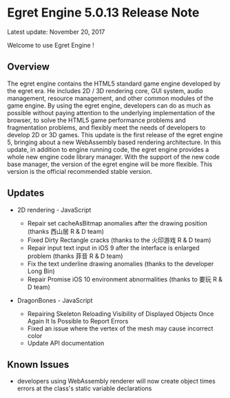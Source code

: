 Egret Engine 5.0.13 Release Note
===============================

Latest update: November 20, 2017


Welcome to use Egret Engine !

## Overview
The egret engine contains the HTML5 standard game engine developed by the egret era. He includes 2D / 3D rendering core, GUI system, audio management, resource management, and other common modules of the game engine.
By using the egret engine, developers can do as much as possible without paying attention to the underlying implementation of the browser, to solve the HTML5 game performance problems and fragmentation problems, and flexibly meet the needs of developers to develop 2D or 3D games.
This update is the first release of the egret engine 5, bringing about a new WebAssembly based rendering architecture.
In this update, in addition to engine running code, the egret engine provides a whole new engine code library manager. With the support of the new code base manager, the version of the egret engine will be more flexible.
This version is the official recommended stable version.

## Updates

* 2D rendering - JavaScript
    * Repair set cacheAsBitmap anomalies after the drawing position (thanks 西山居 R & D team)
    * Fixed Dirty Rectangle cracks (thanks to the 火印游戏 R & D team)
    * Repair input text input in iOS 9 after the interface is enlarged problem (thanks 菲音 R & D team)
    * Fix the text underline drawing anomalies (thanks to the developer Long Bin)
    * Repair Promise iOS 10 environment abnormalities (thanks to 要玩 R & D team)

* DragonBones - JavaScript
    * Repairing Skeleton Reloading Visibility of Displayed Objects Once Again It Is Possible to Report Errors
    * Fixed an issue where the vertex of the mesh may cause incorrect color
    * Update API documentation

## Known Issues

* developers using WebAssembly renderer will now create object times errors at the class's static variable declarations